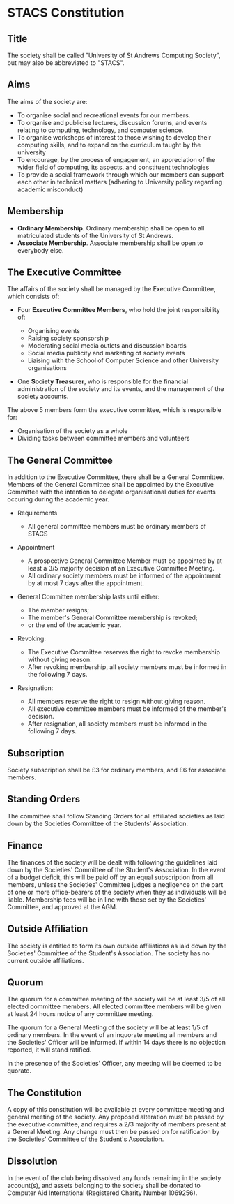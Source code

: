 # STACS Constitution

## Title

The society shall be called "University of St Andrews Computing Society", but may
also be abbreviated to "STACS".

## Aims

The aims of the society are:

* To organise social and recreational events for our members. 
* To organise and publicise lectures, discussion forums, and events relating to
  computing, technology, and computer science.
* To organise workshops of interest to those wishing to develop their computing
  skills, and to expand on the curriculum taught by the university
* To encourage, by the process of engagement, an appreciation of the wider field
  of computing, its aspects, and constituent technologies
* To provide a social framework through which our members can support each other
  in technical matters (adhering to University policy regarding academic misconduct)

## Membership

* **Ordinary Membership**. Ordinary membership shall be open to all matriculated
  students of the University of St Andrews.
* **Associate Membership**. Associate membership shall be open to everybody else.

## The Executive Committee
The affairs of the society shall be managed by the Executive Committee, which
consists of:

* Four **Executive Committee Members**, who hold the joint responsibility of:
    * Organising events 
    * Raising society sponsorship
    * Moderating social media outlets and discussion boards
    * Social media publicity and marketing of society events
    * Liaising with the School of Computer Science and other University
      organisations

* One **Society Treasurer**, who is responsible for the financial administration 
  of the society and its events, and the management of the society accounts.

The above 5 members form the executive committee, which is responsible for:

* Organisation of the society as a whole
* Dividing tasks between committee members and volunteers

## The General Committee
In addition to the Executive Committee, there shall be a General Committee.
Members of the General Committee shall be appointed by the Executive Committee
with the intention to delegate organisational duties for events occuring
during the academic year.

* Requirements
    * All general committee members must be ordinary members of STACS

* Appointment
    * A prospective General Committee Member must be appointed by at least a 3/5
    majority decision at an Executive Committee Meeting.
    * All ordinary society members must be informed of the appointment by at most
    7 days after the appointment.

* General Committee membership lasts until either:
	* The member resigns;
	* The member's General Committee membership is revoked;
	* or the end of the academic year.

* Revoking: 
  * The Executive Committee reserves the right to revoke membership without giving reason.
  * After revoking membership, all society members must be informed in the following 7 days.

* Resignation:
  * All members reserve the right to resign without giving reason.
  * All executive committee members must be informed of the member's decision.
  * After resignation, all society members must be informed in the following 7 days.

## Subscription
Society subscription shall be £3 for ordinary members, and £6 for associate
members.

## Standing Orders
The committee shall follow Standing Orders for all affiliated societies as laid
down by the Societies Committee of the Students’ Association.

## Finance
The finances of the society will be dealt with following the guidelines laid down 
by the Societies' Committee of the Student's Association. In the event of a budget 
deficit, this will be paid off by an equal subscription from all members, unless 
the Societies' Committee judges a negligence on the part of one or more 
office-bearers of the society when they as individuals will be liable. Membership 
fees will be in line with those set by the Societies' Committee, and approved at 
the AGM.

## Outside Affiliation
The society is entitled to form its own outside affiliations as laid down by the 
Societies' Committee of the Student's Association. The society has no current 
outside affiliations.

## Quorum
The quorum for a committee meeting of the society will be at least 3/5 of all 
elected committee members. All elected committee members will be given at least 
24 hours notice of any committee meeting.

The quorum for a General Meeting of the society will be at least 1/5 of ordinary 
members. In the event of an inquorate meeting all members and the Societies' 
Officer will be informed. If within 14 days there is no objection reported, 
it will stand ratified.

In the presence of the Societies' Officer, any meeting will be deemed to be quorate.

## The Constitution
A copy of this constitution will be available at every committee meeting and 
general meeting of the society. Any proposed alteration must be passed by the 
executive committee, and requires a 2/3 majority of members present at a 
General Meeting. Any change must then be passed on for ratification by the 
Societies' Committee of the Student's Association.

## Dissolution
In the event of the club being dissolved any funds remaining in the society 
account(s), and assets belonging to the society shall be donated to 
Computer Aid International (Registered Charity Number 1069256).
